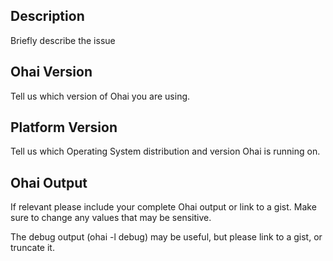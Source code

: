## Description

Briefly describe the issue

## Ohai Version

Tell us which version of Ohai you are using.

## Platform Version

Tell us which Operating System distribution and version Ohai is running on.

## Ohai Output

If relevant please include your complete Ohai output or link to a gist. Make sure to change any values that may be sensitive.

The debug output (ohai -l debug) may be useful, but please link to a gist, or truncate it.

